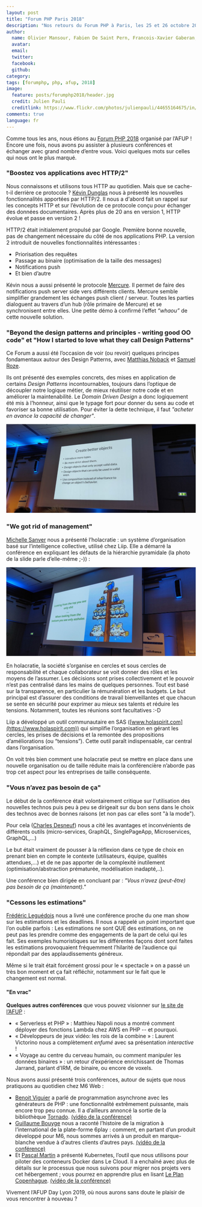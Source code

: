 ```yaml
---
layout: post
title: "Forum PHP Paris 2018"
description: "Nos retours du Forum PHP à Paris, les 25 et 26 octobre 2018"
author:
  name: Olivier Mansour, Fabien De Saint Pern, Francois-Xavier Gaberan, Héléna Hiraux, Pascal Martin, Benoit Viguier, Guillaume Bouyge
  avatar:
  email:
  twitter:
  facebook:
  github:
category:
tags: [forumphp, php, afup, 2018]
image:
  feature: posts/forumphp2018/header.jpg
  credit: Julien Pauli
  creditlink: https://www.flickr.com/photos/julienpauli/44655164675/in/pool-3071907@N25/
comments: true
language: fr
---
```


Comme tous les ans, nous étions au [Forum PHP 2018](https://event.afup.org/forumphp2018/) organisé par l’AFUP ! Encore une fois, nous avons pu assister à plusieurs conférences et échanger avec grand nombre d’entre vous. Voici quelques mots sur celles qui nous ont le plus marqué.

### "Boostez vos applications avec HTTP/2"

Nous connaissons et utilisons tous HTTP au quotidien. Mais que se cache-t-il derrière ce protocole ?
[Kévin Dunglas](https://twitter.com/dunglas) nous à présenté les nouvelles fonctionnalités apportées par HTTP/2.
Il nous a d'abord fait un rappel sur les concepts HTTP et sur l’évolution de ce protocole conçu pour échanger des données documentaires.
Après plus de 20 ans en version 1, HTTP évolue et passe en version 2 !

HTTP/2 était initialement propulsé par Google. Première bonne nouvelle, pas de changement nécessaire du côté de nos applications PHP. La version 2 introduit de nouvelles fonctionnalités intéressantes :

 * Priorisation des requêtes
 * Passage au binaire (optimisation de la taille des messages)
 * Notifications push
 * Et bien d’autre

Kévin nous a aussi présenté le protocole [Mercure](https://github.com/dunglas/mercure). Il permet de faire des notifications push server side vers différents clients. Mercure semble simplifier grandement les échanges push client / serveur. Toutes les parties dialoguent au travers d’un hub (rôle primaire de Mercure) et se synchronisent entre elles. Une petite démo à confirmé l’effet *“whaou”* de cette nouvelle solution.

### "Beyond the design patterns and principles - writing good OO code" et "How I started to love what they call Design Patterns"

Ce Forum a aussi été l’occasion de voir (ou revoir) quelques principes fondamentaux autour des Design Patterns, avec [Matthias Noback](https://twitter.com/matthiasnoback) et [Samuel Roze](https://twitter.com/samuelroze).

Ils ont présenté des exemples concrets, des mises en application de certains *Design Patterns* incontournables, toujours dans l’optique de découpler notre logique métier, de mieux réutiliser notre code et en améliorer la maintenabilité. Le *Domain Driven Design* a donc logiquement été mis à l’honneur, ainsi que le typage fort pour donner du sens au code et favoriser sa bonne utilisation. Pour éviter la dette technique, il faut *"acheter en avance la capacité de changer"*.

![Create better object](/images/posts/forumphp2018/Create-better-object.jpg)

### "We got rid of management"

[Michelle Sanver](https://twitter.com/michellesanver) nous a présenté l’holacratie : un système d’organisation basé sur l’intelligence collective, utilisé chez Liip. Elle a démarré la conférence en expliquant les défauts de la hiérarchie pyramidale (la photo de la slide parle d’elle-même ;-)) :

![Create better object](/images/posts/forumphp2018/We-got-rif-of-management.jpg)

En holacratie, la société s’organise en cercles et sous cercles de responsabilité et chaque collaborateur se voit donner des rôles et les moyens de l’assumer. Les décisions sont prises collectivement et le pouvoir n’est pas centralisé dans les mains de quelques personnes. Tout est basé sur la transparence, en particulier la rémunération et les budgets. Le but principal est d’assurer des conditions de travail bienveillantes et que chacun se sente en sécurité pour exprimer au mieux ses talents et réduire les tensions. Notamment, toutes les réunions sont facultatives :-D

Liip a développé un outil communautaire en SAS ([www.holaspirit.com](https://www.holaspirit.com)) qui simplifie l’organisation en gérant les cercles, les prises de décisions et la remontée des propositions d’améliorations (ou “tensions”). Cette outil paraît indispensable, car central dans l’organisation. 

On voit très bien comment une holacratie peut se mettre en place dans une nouvelle organisation ou de taille réduite mais la conférencière n’aborde pas trop cet aspect pour les entreprises de taille conséquente.

### "Vous n’avez pas besoin de ça"

Le début de la conférence était volontairement critique sur l'utilisation des nouvelles technos puis peu à peu se dirigeait sur du bon sens dans le choix des technos avec de bonnes raisons (et non pas car elles sont "à la mode").

Pour cela ([Charles Desneuf](https://twitter.com/Selrahcd)) nous a cité les avantages et inconvénients de différents outils (micro-services, GraphQL, SinglePageApp, Microservices, GraphQL,...)

Le but était vraiment de pousser à la réflexion dans ce type de choix en prenant bien en compte le contexte (utilisateurs, équipe, qualités attendues,...) et de ne pas apporter de la complexité inutilement (optimisation/abstraction prématurée, modélisation inadapté,..).

Une conférence bien dirigée en concluant par :
*"Vous n’avez (peut-être) pas besoin de ça (maintenant)."*



### "Cessons les estimations"

[Frédéric Leguédois](https://twitter.com/f_leguedois) nous a livré une conférence proche du one man show sur les estimations et les deadlines. Il nous a rappelé un point important que l’on oublie parfois : Les estimations ne sont QUE des estimations, on ne peut pas les prendre comme des engagements de la part de celui qui les fait. Ses exemples humoristiques sur les différentes façons dont sont faites les estimations provoquaient fréquemment l’hilarité de l’audience qui répondait par des applaudissements généreux.

Même si le trait était forcément grossi pour le « spectacle » on a passé un très bon moment et ça fait réfléchir, notamment sur le fait que le changement est normal. 

#### "En vrac"

**Quelques autres conférences** que vous pouvez visionner sur [le site de l’AFUP](https://afup.org/talks/) :

 * « Serverless et PHP » : Matthieu Napoli nous a montré comment déployer des fonctions Lambda chez AWS en PHP -- et pourquoi.
 * « Développeurs de jeux vidéo: les rois de la combine » : Laurent Victorino nous a complètement *enfumé* avec sa présentation *interactive* !
* « Voyage au centre du cerveau humain, ou comment manipuler les données binaires » : un retour d’expérience enrichissant de Thomas Jarrand, parlant d’IRM, de binaire, ou encore de voxels.

Nous avons aussi présenté trois conférences, autour de sujets que nous pratiquons au quotidien chez M6 Web :

 * [Benoit Viguier](https://twitter.com/b_viguier) a parlé de programmation asynchrone avec les générateurs de PHP : une fonctionnalité extrêmement puissante, mais encore trop peu connue. Il a d’ailleurs annoncé la sortie de la bibliothèque [Tornado](https://github.com/BedrockStreaming/Tornado). [(vidéo de la conférence)](https://afup.org/talks/2752-generateurs-et-programmation-asynchrone-mode-d-emploi)
 * [Guillaume Bouyge](https://twitter.com/BouygeGuillaume) nous a raconté l’histoire de la migration à l’international de la plate-forme 6play : comment, en partant d’un produit développé pour M6, nous sommes arrivés à un produit en marque-blanche vendue à d’autres clients d’autres pays. [(vidéo de la conférence)](https://afup.org/talks/2776-de-6play-fr-a-une-plate-forme-internationale-retour-d-experience)
 * Et [Pascal Martin](https://twitter.com/pascal_martin) a présenté Kubernetes, l’outil que nous utilisons pour piloter des conteneurs Docker dans Le Cloud. Il a enchaîné avec plus de détails sur le processus que nous suivons pour migrer nos projets vers cet hébergement ; vous pourrez en apprendre plus en lisant [Le Plan Copenhague](https://leanpub.com/6cloud/). [(vidéo de la conférence)](https://afup.org/talks/2816-docker-en-prod-oui-avec-kubernetes) 

Vivement l’AFUP Day Lyon 2019, où nous aurons sans doute le plaisir de vous rencontrer à nouveau ?
